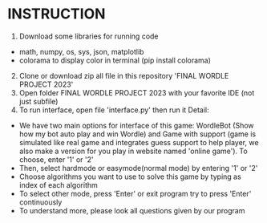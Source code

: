 # INSTRUCTION
1. Download some libraries for running code
  - math, numpy, os, sys, json, matplotlib
  - colorama to display color in terminal (pip install colorama)
2. Clone or download zip all file in this repository 'FINAL WORDLE PROJECT 2023'
3. Open folder FINAL WORDLE PROJECT 2023  with your favorite IDE (not just subfile)
4. To run interface, open file 'interface.py' then run it
Detail:
- We have two main options for interface of this game: WordleBot (Show how my bot auto play and win Wordle) and Game with support (game is simulated like real game and integrates guess support to help player, we also make a version for you play in website named 'online game'). To choose, enter '1' or '2'
- Then, select hardmode or easymode(normal mode) by entering '1' or '2'
- Choose algorithms you want to use to solve this game by typing as index of each algorithm
- To select other mode, press 'Enter' or exit program try to press 'Enter' continuously
- To understand more, please look all questions given by our program

